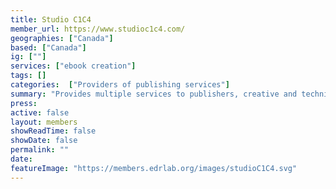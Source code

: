 ```yaml
---
title: Studio C1C4
member_url: https://www.studioc1c4.com/
geographies: ["Canada"]
based: ["Canada"]
ig: [""] 
services: ["ebook creation"]
tags: []
categories:  ["Providers of publishing services"]
summary: "Provides multiple services to publishers, creative and technical. StudioC1C4 has also created an App, Ora C1C4, to adapt and convert books from InDesign to accessible ebooks in EPUB 3.3."
press:
active: false
layout: members
showReadTime: false
showDate: false
permalink: ""
date: 
featureImage: "https://members.edrlab.org/images/studioC1C4.svg"
---
```

